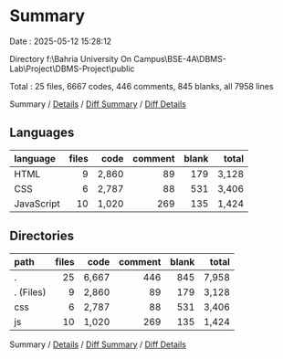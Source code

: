 # Summary

Date : 2025-05-12 15:28:12

Directory f:\\Bahria University On Campus\\BSE-4A\\DBMS-Lab\\Project\\DBMS-Project\\public

Total : 25 files,  6667 codes, 446 comments, 845 blanks, all 7958 lines

Summary / [Details](details.md) / [Diff Summary](diff.md) / [Diff Details](diff-details.md)

## Languages
| language | files | code | comment | blank | total |
| :--- | ---: | ---: | ---: | ---: | ---: |
| HTML | 9 | 2,860 | 89 | 179 | 3,128 |
| CSS | 6 | 2,787 | 88 | 531 | 3,406 |
| JavaScript | 10 | 1,020 | 269 | 135 | 1,424 |

## Directories
| path | files | code | comment | blank | total |
| :--- | ---: | ---: | ---: | ---: | ---: |
| . | 25 | 6,667 | 446 | 845 | 7,958 |
| . (Files) | 9 | 2,860 | 89 | 179 | 3,128 |
| css | 6 | 2,787 | 88 | 531 | 3,406 |
| js | 10 | 1,020 | 269 | 135 | 1,424 |

Summary / [Details](details.md) / [Diff Summary](diff.md) / [Diff Details](diff-details.md)
